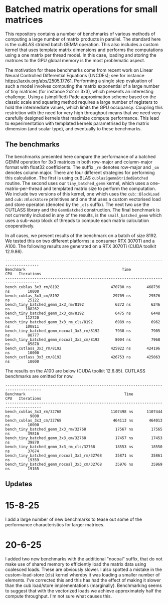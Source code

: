 # Batched matrix operations for small matrices

This repository contains a number of benchmarks of various methods of computing a large number of matrix products in
parallel. The standard here is the cuBLAS strided batch GEMM operation. This also includes a custom kernel that uses
template matrix dimensions and performs the computations using a one matrix per thread model. In this case, loading and
storing the matrices to the GPU global memory is the most problematic aspect.

The motivation for these benchmarks come from recent work on Linear Neural Controlled Differential Equations (LNCDEs);
see for instance <https://arxiv.org/abs/2505.17761>. Performing a single step evaluation of such a model involves
computing the matrix exponential of a large number of tiny matrices (for instance 2x2 or 3x3), which presents an
interesting challenge. Using a (simplified) Pade approximation scheme based on the classic scale and squaring method
requires a large number of registers to hold the intermediate values, which limits the GPU occupancy. Coupling this
restriction with the need for very high throughput means that we need very carefully designed kernels that maximize
compute performance. This lead to experimentation with templated kernels parametrised by the matrix dimension (and
scalar type), and eventually to these benchmarks.

## The benchmarks

The benchmarks presented here compare the performance of a batched GEMM operation for 3x3 matrices in both row-major and
column-major format with float32 coefficients. The suffix `_rm` denotes row-major and `_cm` denotes column major. There
are four different strategies for performing this calculation. The first is using cuBLAS `cublasSgemmStridedBatched`
routine. The second uses our `tiny_batched_gemm` kernel, which uses a one-matrix-per-thread and templated matrix size
to perform the computation. We include two versions of this kernel, one which uses the `cub::BlockLoad` and
`cub::BlockStore` primitives and one that uses a custom vectorised load and store operaton (denoted by the `_cls`
suffix). The next two use the CUTLASS library and the `GemmBatched` construction. The final benchmark is not currently
included in any of the results, is the `small_batched_gemm` which uses a sub-warp block of threads to compute each
matrix calculation cooperatively.

In all cases, we present results of the benchmark on a batch of size 8192. We tested this on two different platforms: a
consumer RTX 3070Ti and a A100. The following results are generated on a RTX 3070Ti (CUDA toolkit 12.9.86).

```text
-------------------------------------------------------------------------------------
Benchmark                                           Time             CPU   Iterations
-------------------------------------------------------------------------------------
bench_cublas_3x3_rm/8192                       470780 ns       468736 ns        10000
bench_cublas_3x3_cm/8192                        29709 ns        29576 ns        25122
bench_tiny_batched_gemm_3x3_rm/8192              6272 ns         6246 ns       108262
bench_tiny_batched_gemm_3x3_cm/8192              6475 ns         6448 ns       112720
bench_tiny_batched_gemm_3x3_rm_cls/8192          6989 ns         6962 ns       100811
bench_tiny_batched_gemm_nocoal_3x3_rm/8192       7938 ns         7905 ns        88777
bench_tiny_batched_gemm_nocoal_3x3_cm/8192       8004 ns         7968 ns        85878
bench_cutlass_3x3_rm/8192                      425922 ns       424196 ns        10000
bench_cutlass_3x3_cm/8192                      426753 ns       425063 ns        10000
```

The results on the A100 are below (CUDA toolkit 12.6.85). CUTLASS benchmarks are omitted for now.

```text
--------------------------------------------------------------------------------------
Benchmark                                            Time             CPU   Iterations
--------------------------------------------------------------------------------------
bench_cublas_3x3_rm/32768                      1107498 ns      1107444 ns         9000
bench_cublas_3x3_cm/32768                       464113 ns       464013 ns        10000
bench_tiny_batched_gemm_3x3_rm/32768             17567 ns        17565 ns        39816
bench_tiny_batched_gemm_3x3_cm/32768             17457 ns        17453 ns        39870
bench_tiny_batched_gemm_3x3_rm_cls/32768         18553 ns        18550 ns        37674
bench_tiny_batched_gemm_nocoal_3x3_rm/32768      35871 ns        35861 ns        19359
bench_tiny_batched_gemm_nocoal_3x3_cm/32768      35976 ns        35969 ns        19165
```



## Updates

# 15-8-25
I add a large number of new benchmarks to tease out some of the performance characteristics for larger matrices.


# 20-6-25
I added two new benchmarks with the additional "nocoal" suffix, that do not make use of shared memory to efficiently
load the matrix data using coalesced loads. These are obviously slower. I also spotted a mistake in the 
custom-load-store (cls) kernel whereby it was loading a smaller number of elements. I've corrected this and this has had
the effect of making it slower than the cub load/store implementations (marginally). Benchmarking seems to suggest that
with the vectorized loads we achieve approximately half the compute throughput. I'm not sure what causes this.